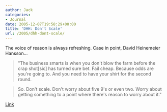 ```yaml
---
author: Jack
categories:
- Journal
date: 2005-12-07T19:58:29+00:00
title: 'DHH: Don’t Scale'
url: /2005/dhh-dont-scale/
---
```


The voice of reason is always refreshing. Case in point, David Heinemeier Hansson&#8230;

> 
> 
> "The business smarts is when you don't blow the farm before the crap shot[sic] has turned sure bet. Fail cheap. Because odds are you're going to. And you need to have your shirt for the second round.
> 
> 

> 
> 
> So. Don't scale. Don't worry about five 9's or even two. Worry about getting something to a point where there's reason to worry about it."
> 
> 

[Link][1]

 [1]: http://37signals.com/svn/archives2/dont_scale_99999_uptime_is_for_walmart.php